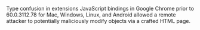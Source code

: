 Type confusion in extensions JavaScript bindings in Google Chrome prior to 60.0.3112.78 for Mac, Windows, Linux, and Android allowed a remote attacker to potentially maliciously modify objects via a crafted HTML page.